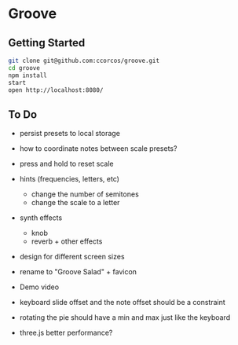 # Groove

## Getting Started

```sh
git clone git@github.com:ccorcos/groove.git
cd groove
npm install
start
open http://localhost:8080/
```

## To Do

- persist presets to local storage
- how to coordinate notes between scale presets?
- press and hold to reset scale
- hints (frequencies, letters, etc)
  - change the number of semitones
  - change the scale to a letter

- synth effects
  - knob
  - reverb + other effects

- design for different screen sizes

- rename to "Groove Salad" + favicon
- Demo video
- keyboard slide offset and the note offset should be a constraint
- rotating the pie should have a min and max just like the keyboard

- three.js better performance?
